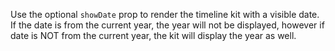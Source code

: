 Use the optional `showDate` prop to render the timeline kit with a visible date. If the date is from the current year, the year will not be displayed, however if date is NOT from the current year, the kit will display the year as well.
